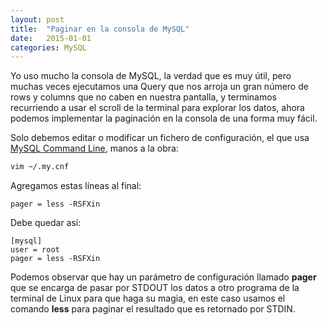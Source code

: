 ```yaml
---
layout: post
title:  "Paginar en la consola de MySQL"
date:   2015-01-01
categories: MySQL
---
```


Yo uso mucho la consola de MySQL, la verdad que es muy útil, pero muchas veces ejecutamos una Query que nos arroja un gran número de rows y columns que no caben en nuestra pantalla, y terminamos recurriendo a usar el scroll de la terminal para explorar los datos, ahora podemos implementar la paginación en la consola de una forma muy fácil.

Solo debemos editar o modificar un fichero de configuración, el que usa [MySQL Command Line](http://dev.mysql.com/doc/refman/5.6/en/mysql.html), manos a la obra:

```bash
vim ~/.my.cnf
```

Agregamos estas líneas al final:

```
pager = less -RSFXin
```

Debe quedar así:

```
[mysql]
user = root
pager = less -RSFXin
```

Podemos observar que hay un parámetro de configuración llamado **pager** que se encarga de pasar por STDOUT los datos a otro programa de la terminal de Linux para que haga su magia, en este caso usamos el comando **less** para paginar el resultado que es retornado por STDIN.

